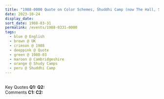 ```yaml
---
title: "1988-0000 Quote on Color Schemes, Śhuddhi Camp (now The Hall, Shudy Camps Park), Shudy Camps, Cambridgeshire, UK (year not sure)"
date: 2023-10-24
display_date: 
sort_date: 1988-03-31
permalink: /events/1988-0331-0000
tags:
  - blue @ English
  - brown @ UK
  - crimson @ 1988
  - deeppink @ Quote
  - green @ 1988-03
  - maroon @ Cambridgeshire
  - orange @ Shudy Camps
  - peru @ Śhuddhi Camp
---
```


<br>

<wave-list>
  <list-title color="DarkSeaGreen" width="55">Key Quotes</list-title>
  <list-item color="BlanchedAlmond" width="280"><b>Q1:</b> <i></i></list-item>
  <list-item color="Lavender" width="280"><b>Q2:</b> <i></i></list-item>
</wave-list>

<br>

<wave-list>
  <list-title color="DarkSeaGreen" width="55">Comments</list-title>
  <list-item color="BlanchedAlmond" width="280"><b>C1:</b> <i></i></list-item>
  <list-item color="Lavender" width="280"><b>C2:</b> <i></i></list-item>
</wave-list>